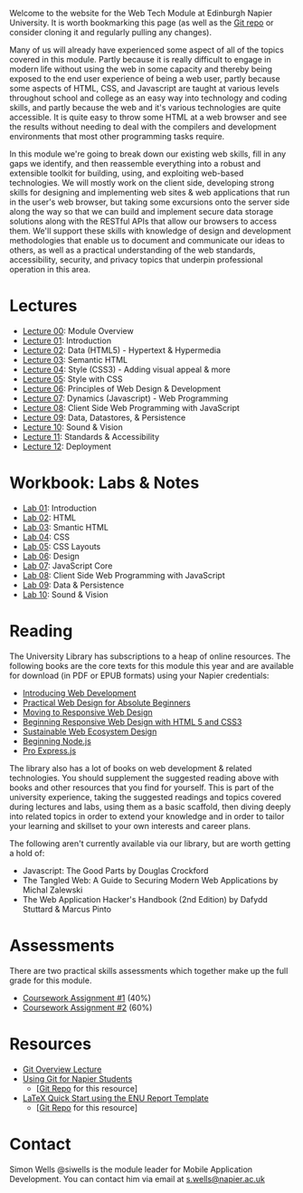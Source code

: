 Welcome to the website for the Web Tech Module at Edinburgh Napier University. It is worth bookmarking this page (as well as the [Git repo](https://github.com/siwells/set08101) or consider cloning it and regularly pulling any changes).

Many of us will already have experienced some aspect of all of the topics covered in this module. Partly because it is really difficult to engage in modern life without using the web in some capacity and thereby being exposed to the end user experience of being a web user, partly because some aspects of HTML, CSS, and Javascript are taught at various levels throughout school and college as an easy way into technology and coding skills, and partly because the web and it's various technologies are quite accessible. It is quite easy to throw some HTML at a web browser and see the results without needing to deal with the compilers and development environments that most other programming tasks require.

In this module we're going to break down our existing web skills, fill in any gaps we identify, and then reassemble everything into a robust and extensible toolkit for building, using, and exploiting web-based technologies. We will mostly work on the client side, developing strong skills for designing and implementing web sites & web applications that run in the user's web browser, but taking some excursions onto the server side along the way so that we can build and implement secure data storage solutions along with the RESTful APIs that allow our browsers to access them. We'll support these skills with knowledge of design and development methodologies that enable us to document and communicate our ideas to others, as well as a practical understanding of the web standards, accessibility, security, and privacy topics that underpin professional operation in this area.

# Lectures

- [Lecture 00](https://www.dropbox.com/s/1d6hv8t4t1fq2x2/L00_overview.pdf?dl=1): Module Overview
- [Lecture 01](https://www.dropbox.com/s/yihemphbqcphgr9/L01_intro.pdf?dl=1): Introduction
- [Lecture 02](https://www.dropbox.com/s/oap0mof6bb0emrw/L02_html.pdf?dl=1): Data (HTML5) - Hypertext & Hypermedia
- [Lecture 03](https://www.dropbox.com/s/eox6drppllzhloe/L03_semantic.html.pdf?dl=1): Semantic HTML
- [Lecture 04](https://www.dropbox.com/s/ec1mhl8eml71fiv/L04_css.pdf?dl=1): Style (CSS3) - Adding visual appeal & more
- [Lecture 05](https://www.dropbox.com/s/p9r45nsy3vt5iat/L05_style.with.css.pdf?dl=1): Style with CSS
- [Lecture 06](https://www.dropbox.com/s/86tuyy01sw7ogft/L06_design%2Bdev.pdf?dl=1): Principles of Web Design & Development 
- [Lecture 07](https://www.dropbox.com/s/4xqfpwch5gt0kor/L07_javascript%2Bcore.pdf?dl=1): Dynamics (Javascript) - Web Programming
- [Lecture 08](https://www.dropbox.com/s/kifdozadga27i1b/L08_javascript%2Bclient.pdf?dl=1): Client Side Web Programming with JavaScript
- [Lecture 09](https://www.dropbox.com/s/capa5ttng99nm67/L09_data.pdf?dl=1): Data, Datastores, & Persistence
- [Lecture 10](https://www.dropbox.com/s/92hplnqrtrxoesp/L10_sound%2Bvision.pdf?dl=1): Sound & Vision
- [Lecture 11](https://www.dropbox.com/s/xir97pzdtwf94dv/L11_standards%2Baccessibility.pdf?dl=1): Standards & Accessibility
- [Lecture 12](https://www.dropbox.com/s/rlq6re5rb5egckf/L12_deployment.pdf?dl=1): Deployment

# Workbook: Labs & Notes

- [Lab 01](https://www.dropbox.com/s/r2b71vqb9n7ds3p/lab01_hello.web.pdf?dl=1): Introduction
- [Lab 02](https://www.dropbox.com/s/o7cpeclbwrbxwbs/lab02_html.pdf?dl=1): HTML
- [Lab 03](https://www.dropbox.com/s/https://www.dropbox.com/s/s0v87w3jf0natyl/lab03_semantic.html.pdf?dl=1): Smantic HTML
- [Lab 04](https://www.dropbox.com/s/69020p16qt5rsj0/lab04_css.pdf?dl=1): CSS
- [Lab 05](https://www.dropbox.com/s/3ljoenjdwtbnotj/lab05_css.layouts.pdf?dl=1): CSS Layouts
- [Lab 06](https://www.dropbox.com/s/w6p92zkci2onsbj/lab06_design.pdf?dl=1): Design
- [Lab 07](https://www.dropbox.com/s/fq1ky2ekdnqbr0r/lab07_javascript_core.pdf?dl=1): JavaScript Core
- [Lab 08](https://www.dropbox.com/s/utbjpb58qj0vyuc/lab08_javascript%2Bclientside.pdf?dl=1): Client Side Web Programming with JavaScript
- [Lab 09](https://www.dropbox.com/s/cs1z5dyqi63n9bi/lab09_data%2Bpersistence.pdf?dl=1): Data & Persistence
- [Lab 10](https://www.dropbox.com/s/29fm5vcf2s2tjc8/lab10_sound%2Bvision.pdf?dl=1): Sound & Vision

# Reading

The University Library has subscriptions to a heap of online resources. The following books are the core texts for this module this year and are available for download (in PDF or EPUB formats) using your Napier credentials:

- [Introducing Web Development](https://link.springer.com/book/10.1007/978-1-4842-2499-1)
- [Practical Web Design for Absolute Beginners](https://link.springer.com/book/10.1007/978-1-4842-1993-5)
- [Moving to Responsive Web Design](https://link.springer.com/book/10.1007/978-1-4842-1987-4)
- [Beginning Responsive Web Design with HTML 5 and CSS3](https://link.springer.com/book/10.1007/978-1-4302-6695-2)
- [Sustainable Web Ecosystem Design](https://link.springer.com/book/10.1007/978-1-4614-7714-3)
- [Beginning Node.js](https://link.springer.com/book/10.1007/978-1-4842-0187-9)
- [Pro Express.js](https://link.springer.com/book/10.1007/978-1-4842-0037-7)

The library also has a lot of books on web development & related technologies. You should supplement the suggested reading above with books and other resources that you find for yourself. This is part of the university experience, taking the suggested readings and topics covered during lectures and labs, using them as a basic scaffold, then diving deeply into related topics in order to extend your knowledge and in order to tailor your learning and skillset to your own interests and career plans.

The following aren't currently available via our library, but are worth getting a hold of:

- Javascript: The Good Parts by Douglas Crockford
- The Tangled Web: A Guide to Securing Modern Web Applications by Michal Zalewski
- The Web Application Hacker's Handbook (2nd Edition) by Dafydd Stuttard & Marcus Pinto

# Assessments

There are two practical skills assessments which together make up the full grade for this module.

- [Coursework Assignment #1](https://www.dropbox.com/s/04myfz68kyjivjr/descriptor%231.pdf?dl=1) (40%)
- [Coursework Assignment #2](https://www.dropbox.com/s/g50r54tv58vv9i1/descriptor%232.pdf?dl=1) (60%)

# Resources

- [Git Overview Lecture](https://www.dropbox.com/s/l30205tswij9m5r/git.overview.pdf?dl=1)
- [Using Git for Napier Students](https://www.dropbox.com/s/2kz34u0zb4qajvd/getting.started.pdf?dl=1) 
  - [[Git Repo](https://github.com/siwells/git)  for this resource]
- [LaTeX Quick Start using the ENU Report Template](https://www.dropbox.com/s/h3066ezsetsw49t/latex_quick.start.pdf?dl=1)
  - [[Git Repo](https://github.com/siwells/latex)  for this resource]

# Contact

Simon Wells @siwells is the module leader for Mobile Application Development. You can contact him via email at s.wells@napier.ac.uk
